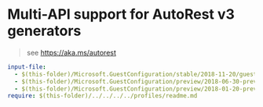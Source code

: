 # Multi-API support for AutoRest v3 generators

> see https://aka.ms/autorest

``` yaml $(enable-multi-api)
input-file:
  - $(this-folder)/Microsoft.GuestConfiguration/stable/2018-11-20/guestconfiguration.json
  - $(this-folder)/Microsoft.GuestConfiguration/preview/2018-06-30-preview/guestconfiguration.json
  - $(this-folder)/Microsoft.GuestConfiguration/preview/2018-01-20-preview/guestconfiguration.json
require: $(this-folder)/../../../../profiles/readme.md
```
